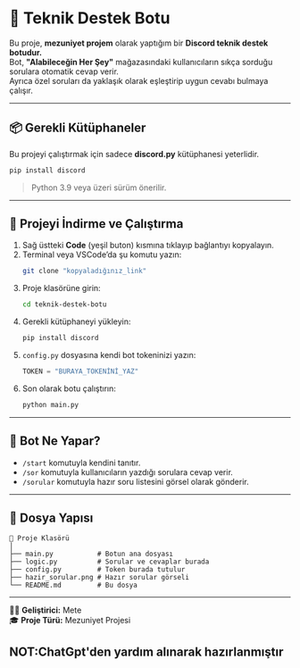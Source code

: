 # 🤖 Teknik Destek Botu

Bu proje, **mezuniyet projem** olarak yaptığım bir **Discord teknik destek botudur.**  
Bot, **"Alabileceğin Her Şey"** mağazasındaki kullanıcıların sıkça sorduğu sorulara otomatik cevap verir.  
Ayrıca özel soruları da yaklaşık olarak eşleştirip uygun cevabı bulmaya çalışır.

---

## 📦 Gerekli Kütüphaneler

Bu projeyi çalıştırmak için sadece **discord.py** kütüphanesi yeterlidir.

```bash
pip install discord
```

> Python 3.9 veya üzeri sürüm önerilir.

---

## 💾 Projeyi İndirme ve Çalıştırma

1. Sağ üstteki **Code** (yeşil buton) kısmına tıklayıp bağlantıyı kopyalayın.  
2. Terminal veya VSCode’da şu komutu yazın:
   ```bash
   git clone "kopyaladığınız_link"
   ```
3. Proje klasörüne girin:
   ```bash
   cd teknik-destek-botu
   ```
4. Gerekli kütüphaneyi yükleyin:
   ```bash
   pip install discord
   ```
5. `config.py` dosyasına kendi bot tokeninizi yazın:
   ```python
   TOKEN = "BURAYA_TOKENİNİ_YAZ"
   ```
6. Son olarak botu çalıştırın:
   ```bash
   python main.py
   ```

---

## 🧠 Bot Ne Yapar?

- `/start` komutuyla kendini tanıtır.  
- `/sor` komutuyla kullanıcıların yazdığı sorulara cevap verir.  
- `/sorular` komutuyla hazır soru listesini görsel olarak gönderir.  

---

## 📁 Dosya Yapısı

```
📂 Proje Klasörü
│
├── main.py           # Botun ana dosyası
├── logic.py          # Sorular ve cevaplar burada
├── config.py         # Token burada tutulur
├── hazir_sorular.png # Hazır sorular görseli
└── README.md         # Bu dosya
```

---

👨‍💻 **Geliştirici:** Mete  
🎓 **Proje Türü:** Mezuniyet Projesi  

## NOT:ChatGpt'den yardım alınarak hazırlanmıştır
